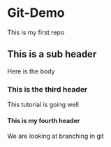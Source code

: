 # Git-Demo

This is my first repo

## This is a sub header
Here is the body

### This is the third header
This tutorial is going well

#### This is my fourth header
We are looking at branching in git